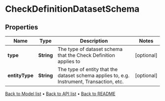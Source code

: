 

# CheckDefinitionDatasetSchema


## Properties

| Name | Type | Description | Notes |
|------------ | ------------- | ------------- | -------------|
|**type** | **String** | The type of dataset schema that the Check Definition applies to |  [optional] |
|**entityType** | **String** | The type of entity that the dataset schema applies to, e.g. Instrument, Transaction, etc. |  [optional] |



[Back to Model list](../README.md#documentation-for-models) &#8226; [Back to API list](../README.md#documentation-for-api-endpoints) &#8226; [Back to README](../README.md)


